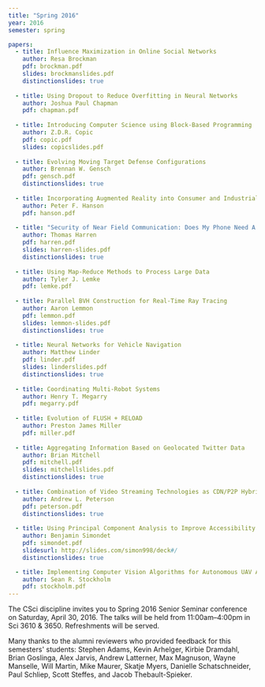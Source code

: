 ```yaml
---
title: "Spring 2016"
year: 2016
semester: spring

papers:
  - title: Influence Maximization in Online Social Networks
    author: Resa Brockman
    pdf: brockman.pdf
    slides: brockmanslides.pdf
    distinctionslides: true
 
  - title: Using Dropout to Reduce Overfitting in Neural Networks
    author: Joshua Paul Chapman
    pdf: chapman.pdf
 
  - title: Introducing Computer Science using Block-Based Programming
    author: Z.D.R. Copic
    pdf: copic.pdf
    slides: copicslides.pdf
 
  - title: Evolving Moving Target Defense Configurations
    author: Brennan W. Gensch
    pdf: gensch.pdf
    distinctionslides: true
 
  - title: Incorporating Augmented Reality into Consumer and Industrial Technology
    author: Peter F. Hanson
    pdf: hanson.pdf
 
  - title: "Security of Near Field Communication: Does My Phone Need A Tinfoil Hat?"
    author: Thomas Harren
    pdf: harren.pdf
    slides: harren-slides.pdf
    distinctionslides: true
 
  - title: Using Map-Reduce Methods to Process Large Data
    author: Tyler J. Lemke
    pdf: lemke.pdf
 
  - title: Parallel BVH Construction for Real-Time Ray Tracing
    author: Aaron Lemmon
    pdf: lemmon.pdf
    slides: lemmon-slides.pdf
    distinctionslides: true
 
  - title: Neural Networks for Vehicle Navigation
    author: Matthew Linder
    pdf: linder.pdf
    slides: linderslides.pdf
    distinctionslides: true
 
  - title: Coordinating Multi-Robot Systems
    author: Henry T. Megarry
    pdf: megarry.pdf
 
  - title: Evolution of FLUSH + RELOAD
    author: Preston James Miller
    pdf: miller.pdf
 
  - title: Aggregating Information Based on Geolocated Twitter Data
    author: Brian Mitchell
    pdf: mitchell.pdf
    slides: mitchellslides.pdf
    distinctionslides: true
  
  - title: Combination of Video Streaming Technologies as CDN/P2P Hybrid & ABR/P2P Hybrid
    author: Andrew L. Peterson
    pdf: peterson.pdf
    distinctionslides: true
 
  - title: Using Principal Component Analysis to Improve Accessibility
    author: Benjamin Simondet
    pdf: simondet.pdf
    slidesurl: http://slides.com/simon998/deck#/
    distinctionslides: true

  - title: Implementing Computer Vision Algorithms for Autonomous UAV Applications
    author: Sean R. Stockholm
    pdf: stockholm.pdf
---
```


The CSci discipline invites you to Spring 2016 Senior Seminar conference on Saturday, April 30, 2016. The talks will be held from 11:00am–4:00pm in Sci 3610 & 3650.
Refreshments will be served.

Many thanks to the alumni reviewers who provided feedback for this semesters' students: Stephen Adams, Kevin Arhelger, Kirbie Dramdahl, Brian Goslinga, Alex Jarvis, Andrew Latterner, Max Magnuson, Wayne Manselle, Will Martin, Mike Maurer, Skatje Myers, Danielle Schatschneider, Paul Schliep, Scott Steffes, and Jacob Thebault-Spieker.
